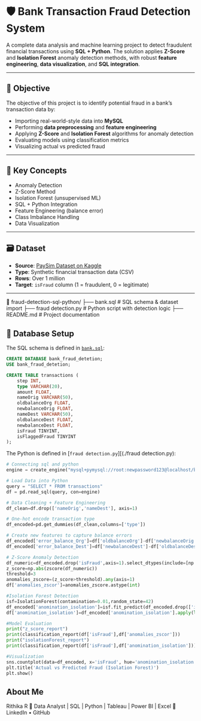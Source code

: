 # 🛡️ Bank Transaction Fraud Detection System

A complete data analysis and machine learning project to detect fraudulent financial transactions using **SQL + Python**. The solution applies **Z-Score** and **Isolation Forest** anomaly detection methods, with robust **feature engineering**, **data visualization**, and **SQL integration**.

---

## 📌 Objective

The objective of this project is to identify potential fraud in a bank’s transaction data by:

- Importing real-world-style data into **MySQL**
- Performing **data preprocessing** and **feature engineering**
- Applying **Z-Score** and **Isolation Forest** algorithms for anomaly detection
- Evaluating models using classification metrics
- Visualizing actual vs predicted fraud

---

## 🧠 Key Concepts

- Anomaly Detection
- Z-Score Method
- Isolation Forest (unsupervised ML)
- SQL + Python Integration
- Feature Engineering (balance error)
- Class Imbalance Handling
- Data Visualization

---

## 🗃️ Dataset

- **Source**: [PaySim Dataset on Kaggle](https://www.kaggle.com/datasets/ntnu-testimon/paysim1)
- **Type**: Synthetic financial transaction data (CSV)
- **Rows**: Over 1 million
- **Target**: `isFraud` column (1 = fraudulent, 0 = legitimate)

---
📁 fraud-detection-sql-python/
├── bank.sql               # SQL schema & dataset import
├── fraud detection.py     # Python script with detection logic
├── README.md              # Project documentation


## 🧱 Database Setup

The SQL schema is defined in [`bank.sql`](./bank.sql):

```sql
CREATE DATABASE bank_fraud_detetion;
USE bank_fraud_detetion;

CREATE TABLE transactions (
    step INT,
    type VARCHAR(20),
    amount FLOAT,
    nameOrig VARCHAR(50),
    oldbalanceOrg FLOAT,
    newbalanceOrig FLOAT,
    nameDest VARCHAR(50),
    oldbalanceDest FLOAT,
    newbalanceDest FLOAT,
    isFraud TINYINT,
    isFlaggedFraud TINYINT
);
```
The Python is defined in [`fraud detection.py`][(./fraud detection.py):
``` python
# Connecting sql and python
engine = create_engine("mysql+pymysql://root:newpassword123@localhost/bank_fraud_detetion")

# Load Data into Python
query = "SELECT * FROM transactions"
df = pd.read_sql(query, con=engine)

# Data Cleaning + Feature Engineering
df_clean=df.drop(['nameOrig','nameDest'], axis=1)

# One-hot encode transaction type
df_encoded=pd.get_dummies(df_clean,columns=['type'])

# Create new features to capture balance errors
df_encoded['error_balance_Org']=df['oldbalanceOrg']-df['newbalanceOrig']-df['amount']
df_encoded['error_balance_Dest']=df['newbalanceDest']-df['oldbalanceDest']-df['amount']

# Z-Score Anomaly Detection
df_numeric=df_encoded.drop('isFraud',axis=1).select_dtypes(include=[np.number])
z_score=np.abs(zscore(df_numeric))
threshold=3
anomalies_zscore=(z_score>threshold).any(axis=1)
df['anomalies_zscor']=anomalies_zscore.astype(int)

#Isolation Forest Detection
isf=IsolationForest(contamination=0.01,random_state=42)
df_encoded['anomination_isolation']=isf.fit_predict(df_encoded.drop(['isFraud'],axis=1))
df['anomination_isolation']=df_encoded['anomination_isolation'].apply(lambda x:1 if x==-1 else 0)

#Model Evaluation
print("z_score_report")
print(classification_report(df['isFraud'],df['anomalies_zscor']))
print("isolationForest_report")
print(classification_report(df['isFraud'],df['anomination_isolation']))

#Visualization
sns.countplot(data=df_encoded, x='isFraud', hue='anomination_isolation')
plt.title('Actual vs Predicted Fraud (Isolation Forest)')
plt.show()
```
## About Me
Rithika R
📌 Data Analyst | SQL | Python | Tableau | Power BI | Excel
🔗 LinkedIn • GitHub


